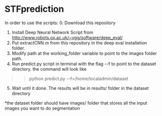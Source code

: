 STFprediction
=============

In order to use the scripts:
0. Download this repository
1. Install Deep Neural Network Script from http://www.robots.ox.ac.uk/~vgg/software/deep_eval/
2. Put extractCNN.m from this repository in the deep eval installation folder.
3. Modify path at the working_folder variable to point to the images folder path.
4. Run predict.py script in terminal with the flag --f to point to the dataset directory.
the command will look like
  >>python predict.py --f=/home/localadmin/dataset
5. Wait until it done. The results will be in results/ folder in the dataset directory 

*the dataset folder should have images/ folder that stores all the input images you want to do segmentation
